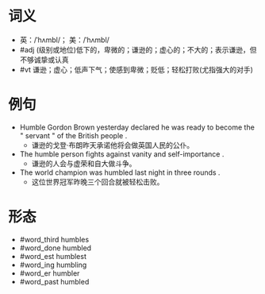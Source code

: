 # 词义
- 英：/ˈhʌmbl/； 美：/ˈhʌmbl/
- #adj (级别或地位)低下的，卑微的；谦逊的；虚心的；不大的；表示谦逊，但不够诚挚或认真
- #vt 谦逊；虚心；低声下气；使感到卑微；贬低；轻松打败(尤指强大的对手)
# 例句
- Humble Gordon Brown yesterday declared he was ready to become the " servant " of the British people .
	- 谦逊的戈登·布朗昨天承诺他将会做英国人民的公仆。
- The humble person fights against vanity and self-importance .
	- 谦逊的人会与虚荣和自大做斗争。
- The world champion was humbled last night in three rounds .
	- 这位世界冠军昨晚三个回合就被轻松击败。
# 形态
- #word_third humbles
- #word_done humbled
- #word_est humblest
- #word_ing humbling
- #word_er humbler
- #word_past humbled
